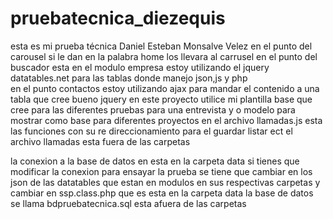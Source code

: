 # pruebatecnica_diezequis
esta es mi prueba técnica Daniel Esteban Monsalve Velez 
en el punto del carousel si le dan en la palabra home los llevara al carrusel 
en el punto del buscador esta en el modulo empresa
estoy utilizando el jquery datatables.net para las tablas donde manejo json,js y php  
en el punto contactos estoy utilizando ajax para mandar el contenido a una tabla que cree bueno jquery 
en este proyecto utilice mi plantilla base que cree para las diferentes pruebas para una entrevista y o modelo para mostrar como base para diferentes proyectos en el archivo llamadas.js esta las funciones con su re direccionamiento para el guardar listar ect el archivo llamadas esta fuera de
las carpetas 

la conexion a la base de datos en esta en la carpeta data
si tienes que modificar la conexion para ensayar la prueba se 
tiene que cambiar en los json de las datatables que estan en modulos en sus respectivas carpetas y cambiar en 
ssp.class.php que es esta en la carpeta data 
la base de datos se llama bdpruebatecnica.sql esta afuera de las carpetas 
